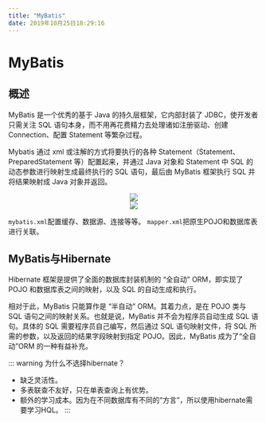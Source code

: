 ```yaml
---
title: "MyBatis"
date: 2019年10月25日18:29:16
---
```

# MyBatis
## 概述
MyBatis 是一个优秀的基于 Java 的持久层框架，它内部封装了 JDBC，使开发者只需关注 SQL 语句本身，而不用再花费精力去处理诸如注册驱动、创建 Connection、配置 Statement 等繁杂过程。

Mybatis 通过 xml 或注解的方式将要执行的各种 Statement（Statement、PreparedStatement 等）配置起来，并通过 Java 对象和 Statement 中 SQL 的动态参数进行映射生成最终执行的 SQL 语句，最后由 MyBatis 框架执行 SQL 并将结果映射成 Java 对象并返回。

<div align="center">
<img src="http://ww1.sinaimg.cn/large/007Rnr4nly1g8amwei7aoj30t90e7aas.jpg">
</div>

<div align="center">
<img src="http://ww1.sinaimg.cn/large/007Rnr4nly1g8aogcgpobj30nk09uwek.jpg">
</div>

`mybatis.xml`配置缓存、数据源、连接等等。
`mapper.xml`把原生POJO和数据库表进行关联。

## MyBatis与Hibernate
Hibernate 框架是提供了全面的数据库封装机制的 “全自动” ORM，即实现了 POJO 和数据库表之间的映射，以及 SQL 的自动生成和执行。

相对于此，MyBatis 只能算作是 “半自动” ORM。其着力点，是在 POJO 类与 SQL 语句之间的映射关系。也就是说，MyBatis 并不会为程序员自动生成 SQL 语句。具体的 SQL 需要程序员自己编写，然后通过 SQL 语句映射文件，将 SQL 所需的参数，以及返回的结果字段映射到指定 POJO。因此，MyBatis 成为了“全自动”ORM 的一种有益补充。

::: warning 为什么不选择hibernate？
- 缺乏灵活性。
- 多表联查不友好，只在单表查询上有优势。
- 额外的学习成本。因为在不同数据库有不同的“方言”，所以使用hibernate需要学习HQL。
:::

